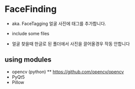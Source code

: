 # FaceFinding 
* aka. FaceTagging
얼굴 사진에 태그를 추가합니다.

* include some files
* 얼굴 찾을때 한글로 된 폴더에서 사진을 끌어올경우 작동 안합니다

## using modules
* opencv (python)
** https://github.com/opencv/opencv
* PyQt5
* Pillow
